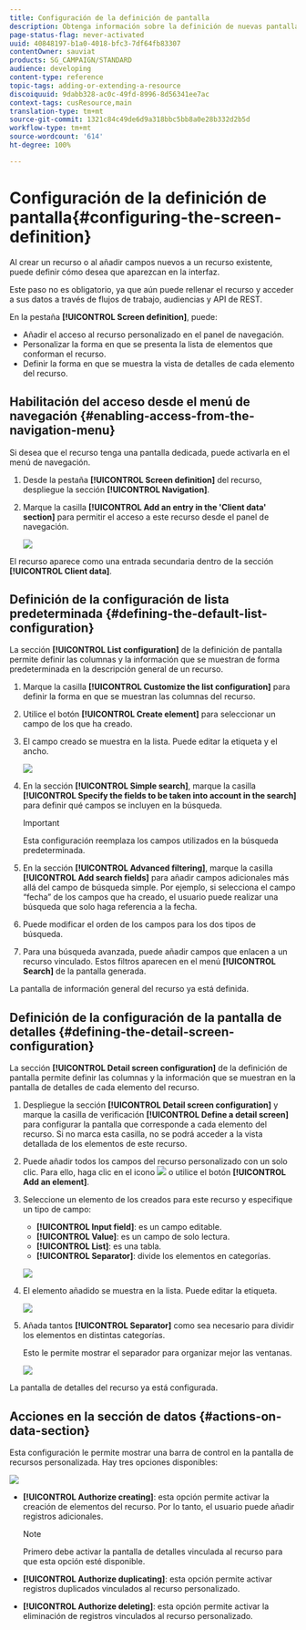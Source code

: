 ```yaml
---
title: Configuración de la definición de pantalla
description: Obtenga información sobre la definición de nuevas pantallas de Adobe Campaign en función de la estructura de datos de recursos.
page-status-flag: never-activated
uuid: 40848197-b1a0-4018-bfc3-7df64fb83307
contentOwner: sauviat
products: SG_CAMPAIGN/STANDARD
audience: developing
content-type: reference
topic-tags: adding-or-extending-a-resource
discoiquuid: 9dabb328-ac0c-49fd-8996-8d56341ee7ac
context-tags: cusResource,main
translation-type: tm+mt
source-git-commit: 1321c84c49de6d9a318bbc5bb8a0e28b332d2b5d
workflow-type: tm+mt
source-wordcount: '614'
ht-degree: 100%

---
```



# Configuración de la definición de pantalla{#configuring-the-screen-definition}

Al crear un recurso o al añadir campos nuevos a un recurso existente, puede definir cómo desea que aparezcan en la interfaz.

Este paso no es obligatorio, ya que aún puede rellenar el recurso y acceder a sus datos a través de flujos de trabajo, audiencias y API de REST.

En la pestaña **[!UICONTROL Screen definition]**, puede:

* Añadir el acceso al recurso personalizado en el panel de navegación.
* Personalizar la forma en que se presenta la lista de elementos que conforman el recurso.
* Definir la forma en que se muestra la vista de detalles de cada elemento del recurso.

## Habilitación del acceso desde el menú de navegación {#enabling-access-from-the-navigation-menu}

Si desea que el recurso tenga una pantalla dedicada, puede activarla en el menú de navegación.

1. Desde la pestaña **[!UICONTROL Screen definition]** del recurso, despliegue la sección **[!UICONTROL Navigation]**.
1. Marque la casilla **[!UICONTROL Add an entry in the 'Client data' section]** para permitir el acceso a este recurso desde el panel de navegación.

   ![](assets/schema_extension_19.png)

El recurso aparece como una entrada secundaria dentro de la sección **[!UICONTROL Client data]**.

## Definición de la configuración de lista predeterminada {#defining-the-default-list-configuration}

La sección **[!UICONTROL List configuration]** de la definición de pantalla permite definir las columnas y la información que se muestran de forma predeterminada en la descripción general de un recurso.

1. Marque la casilla **[!UICONTROL Customize the list configuration]** para definir la forma en que se muestran las columnas del recurso.
1. Utilice el botón **[!UICONTROL Create element]** para seleccionar un campo de los que ha creado.
1. El campo creado se muestra en la lista. Puede editar la etiqueta y el ancho.

   ![](assets/schema_extension_20.png)

1. En la sección **[!UICONTROL Simple search]**, marque la casilla **[!UICONTROL Specify the fields to be taken into account in the search]** para definir qué campos se incluyen en la búsqueda.

   >[!IMPORTANT]
   >
   >Esta configuración reemplaza los campos utilizados en la búsqueda predeterminada.

1. En la sección **[!UICONTROL Advanced filtering]**, marque la casilla **[!UICONTROL Add search fields]** para añadir campos adicionales más allá del campo de búsqueda simple. Por ejemplo, si selecciona el campo “fecha” de los campos que ha creado, el usuario puede realizar una búsqueda que solo haga referencia a la fecha.
1. Puede modificar el orden de los campos para los dos tipos de búsqueda.
1. Para una búsqueda avanzada, puede añadir campos que enlacen a un recurso vinculado. Estos filtros aparecen en el menú **[!UICONTROL Search]** de la pantalla generada.

La pantalla de información general del recurso ya está definida.

## Definición de la configuración de la pantalla de detalles {#defining-the-detail-screen-configuration}

La sección **[!UICONTROL Detail screen configuration]** de la definición de pantalla permite definir las columnas y la información que se muestran en la pantalla de detalles de cada elemento del recurso.

1. Despliegue la sección **[!UICONTROL Detail screen configuration]** y marque la casilla de verificación **[!UICONTROL Define a detail screen]** para configurar la pantalla que corresponde a cada elemento del recurso. Si no marca esta casilla, no se podrá acceder a la vista detallada de los elementos de este recurso.
1. Puede añadir todos los campos del recurso personalizado con un solo clic. Para ello, haga clic en el icono ![](assets/addallfieldsicon.png) o utilice el botón **[!UICONTROL Add an element]**.
1. Seleccione un elemento de los creados para este recurso y especifique un tipo de campo:

   * **[!UICONTROL Input field]**: es un campo editable.
   * **[!UICONTROL Value]**: es un campo de solo lectura.
   * **[!UICONTROL List]**: es una tabla.
   * **[!UICONTROL Separator]**: divide los elementos en categorías.

   ![](assets/schema_extension_23.png)

1. El elemento añadido se muestra en la lista. Puede editar la etiqueta.

   ![](assets/schema_extension_22.png)

1. Añada tantos **[!UICONTROL Separator]** como sea necesario para dividir los elementos en distintas categorías.

   Esto le permite mostrar el separador para organizar mejor las ventanas.

   ![](assets/schema_extension_25.png)

La pantalla de detalles del recurso ya está configurada.

## Acciones en la sección de datos {#actions-on-data-section}

Esta configuración le permite mostrar una barra de control en la pantalla de recursos personalizada. Hay tres opciones disponibles:

![](assets/schema_extension_actions.png)

* **[!UICONTROL Authorize creating]**: esta opción permite activar la creación de elementos del recurso. Por lo tanto, el usuario puede añadir registros adicionales.

   >[!NOTE]
   >
   >Primero debe activar la pantalla de detalles vinculada al recurso para que esta opción esté disponible.

* **[!UICONTROL Authorize duplicating]**: esta opción permite activar registros duplicados vinculados al recurso personalizado.
* **[!UICONTROL Authorize deleting]**: esta opción permite activar la eliminación de registros vinculados al recurso personalizado.
